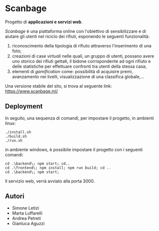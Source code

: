 # Scanbage

Progetto di **applicazioni e servizi web**.

*Scanbage* è una piattaforma online con l'obiettivo di sensibilizzare e di aiutare gli utenti nel riciclo dei rifiuti, esponendo le seguenti funzionalità:

1. riconoscimento della tipologia di rifiuto attraverso l'inserimento di una foto;
2. creazioni di case *virtuali* nelle quali, un gruppo di utenti, possano avere uno storico dei rifiuti gettati, il bidone corrispondente ad ogni rifiuto e delle statistiche per effettuare confronti tra utenti della stessa casa;
3. elementi di *gamification* come: possibilità di acquisire premi, avanzamento nei livelli, visualizzazione di una classifica globale,...

Una versione stabile del sito, si trova al seguente link: https://www.scanbage.ml/

## Deployment

In seguito, una sequenza di comandi, per impostare il progetto, in ambienti linux:

```
./install.sh
./build.sh
./run.sh
```

in ambiente windows, è possibile impostare il progetto con i seguenti comandi:

```
cd .\backend\; npm start; cd..
cd .\frontend\; npm install; npm run build; cd ..
cd .\backend\; npm start;

```

Il servizio web, verrà avviato alla porta 3000.



## Autori

- Simone Letizi
- Marta Luffarelli
- Andrea Petreti
- Gianluca Aguzzi

